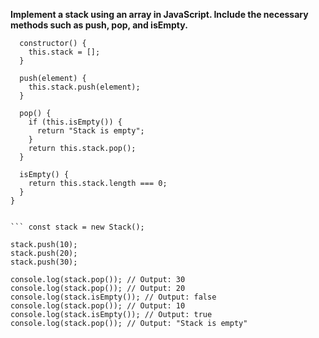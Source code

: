 
**Implement a stack using an array in JavaScript. Include the necessary methods such as push, pop, and isEmpty.**

``` class Stack {
  constructor() {
    this.stack = [];
  }

  push(element) {
    this.stack.push(element);
  }

  pop() {
    if (this.isEmpty()) {
      return "Stack is empty";
    }
    return this.stack.pop();
  }

  isEmpty() {
    return this.stack.length === 0;
  }
} 


``` const stack = new Stack();

stack.push(10);
stack.push(20);
stack.push(30);

console.log(stack.pop()); // Output: 30
console.log(stack.pop()); // Output: 20
console.log(stack.isEmpty()); // Output: false
console.log(stack.pop()); // Output: 10
console.log(stack.isEmpty()); // Output: true
console.log(stack.pop()); // Output: "Stack is empty"
